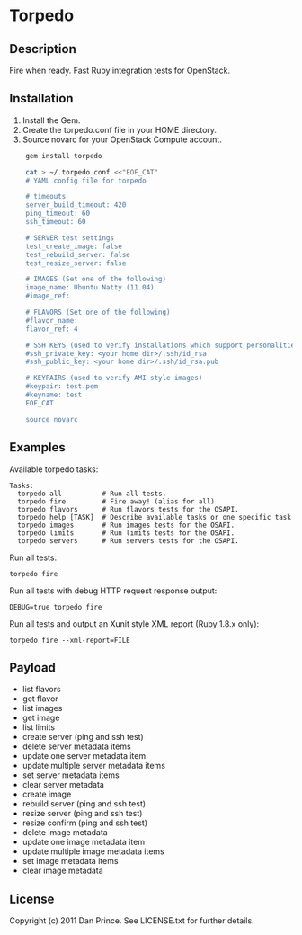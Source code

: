 Torpedo
=======

Description
-----------

Fire when ready. Fast Ruby integration tests for OpenStack.

Installation
------------

1. Install the Gem.
2. Create the torpedo.conf file in your HOME directory.
3. Source novarc for your OpenStack Compute account.

```bash
	gem install torpedo

    cat > ~/.torpedo.conf <<"EOF_CAT"
	# YAML config file for torpedo

	# timeouts
	server_build_timeout: 420
	ping_timeout: 60
	ssh_timeout: 60

	# SERVER test settings
	test_create_image: false
	test_rebuild_server: false
	test_resize_server: false

	# IMAGES (Set one of the following)
	image_name: Ubuntu Natty (11.04)
	#image_ref:

	# FLAVORS (Set one of the following)
	#flavor_name: 
	flavor_ref: 4

	# SSH KEYS (used to verify installations which support personalities)
	#ssh_private_key: <your home dir>/.ssh/id_rsa
	#ssh_public_key: <your home dir>/.ssh/id_rsa.pub

	# KEYPAIRS (used to verify AMI style images)
	#keypair: test.pem
	#keyname: test
	EOF_CAT

	source novarc
```

Examples
--------

Available torpedo tasks:

	Tasks:
	  torpedo all          # Run all tests.
	  torpedo fire         # Fire away! (alias for all)
	  torpedo flavors      # Run flavors tests for the OSAPI.
	  torpedo help [TASK]  # Describe available tasks or one specific task
	  torpedo images       # Run images tests for the OSAPI.
	  torpedo limits       # Run limits tests for the OSAPI.
	  torpedo servers      # Run servers tests for the OSAPI.

Run all tests:

	torpedo fire

Run all tests with debug HTTP request response output:

	DEBUG=true torpedo fire

Run all tests and output an Xunit style XML report (Ruby 1.8.x only):

	torpedo fire --xml-report=FILE

Payload
--------

* list flavors
* get flavor
* list images
* get image
* list limits
* create server (ping and ssh test)
* delete server metadata items
* update one server metadata item
* update multiple server metadata items
* set server metadata items
* clear server metadata
* create image
* rebuild server (ping and ssh test)
* resize server (ping and ssh test)
* resize confirm (ping and ssh test)
* delete image metadata
* update one image metadata item
* update multiple image metadata items
* set image metadata items
* clear image metadata

License
-------
Copyright (c) 2011 Dan Prince. See LICENSE.txt for further details.
